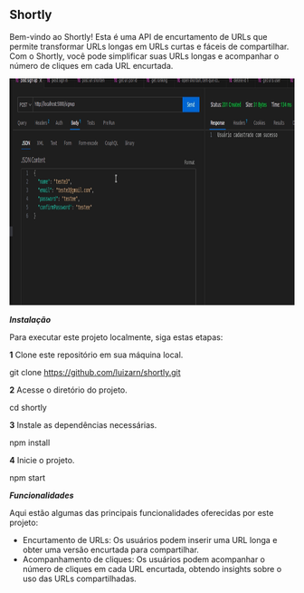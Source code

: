 ## Shortly
Bem-vindo ao Shortly! Esta é uma API de encurtamento de URLs que permite transformar URLs longas em URLs curtas e fáceis de compartilhar. Com o Shortly, você pode simplificar suas URLs longas e acompanhar o número de cliques em cada URL encurtada.

<p align="center">
  <img width="800" height="400" src="assets/shortly.gif">
</p>

***Instalação***


Para executar este projeto localmente, siga estas etapas:

**1** Clone este repositório em sua máquina local.

git clone https://github.com/luizarn/shortly.git

**2** Acesse o diretório do projeto.

cd shortly

**3** Instale as dependências necessárias.

npm install

**4** Inicie o projeto.

npm start


***Funcionalidades***


Aqui estão algumas das principais funcionalidades oferecidas por este projeto:

* Encurtamento de URLs: Os usuários podem inserir uma URL longa e obter uma versão encurtada para compartilhar.
* Acompanhamento de cliques: Os usuários podem acompanhar o número de cliques em cada URL encurtada, obtendo insights sobre o uso das URLs compartilhadas.
